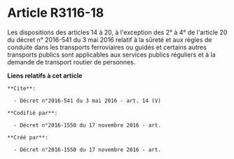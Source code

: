 # Article R3116-18

Les dispositions des articles 14 à 20, à l'exception des 2° à 4° de l'article 20 du décret n° 2016-541 du 3 mai 2016 relatif
à la sûreté et aux règles de conduite dans les transports ferroviaires ou guidés et certains autres transports publics sont
applicables aux services publics réguliers et à la demande de transport routier de personnes.

**Liens relatifs à cet article**

	**Cite**:

	  - Décret n°2016-541 du 3 mai 2016 - art. 14 (V)

	**Codifié par**:

	  - Décret n°2016-1550 du 17 novembre 2016 - art.

	**Créé par**:

	  - Décret n°2016-1550 du 17 novembre 2016 - art.
